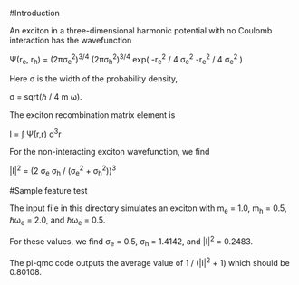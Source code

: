 #Introduction

An exciton in a three-dimensional harmonic potential with no Coulomb 
interaction has the wavefunction

Ψ(r<sub>e</sub>, r<sub>h</sub>) 
= (2πσ<sub>e</sub><sup>2</sup>)<sup>3/4</sup>
  (2πσ<sub>h</sub><sup>2</sup>)<sup>3/4</sup>
  exp(
  -r<sub>e</sub><sup>2</sup> / 4 σ<sub>e</sub><sup>2</sup>
  -r<sub>e</sub><sup>2</sup> / 4 σ<sub>e</sub><sup>2</sup> )

Here σ is the width of the probability density,

σ = sqrt(ℏ / 4 m ω).

The exciton recombination matrix element is

I = ∫ Ψ(r,r) d<sup>3</sup>r

For the non-interacting exciton wavefunction, we find

|I|<sup>2</sup> = (2 σ<sub>e</sub> σ<sub>h</sub> 
  / (σ<sub>e</sub><sup>2</sup> + σ<sub>h</sub><sup>2</sup>))<sup>3</sup>

#Sample feature test

The input file in this directory simulates an exciton with
m<sub>e</sub> = 1.0, m<sub>h</sub> = 0.5,
ℏω<sub>e</sub> = 2.0, and ℏω<sub>e</sub> = 0.5.

For these values, we find
σ<sub>e</sub> = 0.5, σ<sub>h</sub> = 1.4142,
and |I|<sup>2</sup> = 0.2483.

The pi-qmc code outputs the average value of
1 / (|I|<sup>2</sup> + 1)
which should be 0.80108.

